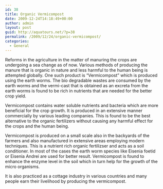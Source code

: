 ```yaml
---
id: 38
title: Organic Vermicompost
date: 2009-12-24T14:18:49+00:00
author: admin
layout: post
guid: http://aquatours.net/?p=38
permalink: /2009/12/24/organic-vermicompost/
categories:
  - General
---
```

Reforms in the agriculture in the matter of manuring the crops are undergoing a sea change as of now. Various methods of producing the manure that is organic in nature and less harmful to the human being is attempted globally. One such product is &#8220;Vermicompost&#8221; which is produced using the earth worms. The bio degradable wastes are consumed by the earth worms and the vermi-cast that is obtained as an excreta from the earth worms is found to be rich in nutrients that are needed for the better crop yield.

Vermicompost contains water soluble nutrients and bacteria which are more beneficial for the crop growth. It is produced in an extensive manner commercially by various leading companies. This is found to be the best alternative to the organic fertilizers without causing any harmful effect for the crops and the human being.

Vermicompost is produced on a small scale also in the backyards of the farmers and also manufactured in extensive areas employing modern techniques. This is a nutrient rich organic fertilizser and acts as a soil conditioner. In most of the cases the earth worm species like Eisenia foetid or Eisenia Andrei are used for better result. Vermicompost is found to enhance the enzyme level in the soil which in turn help for the growth of the micro organisms.

It is also practiced as a cottage industry in various countries and many people earn their livelihood by producing the vermicompost.